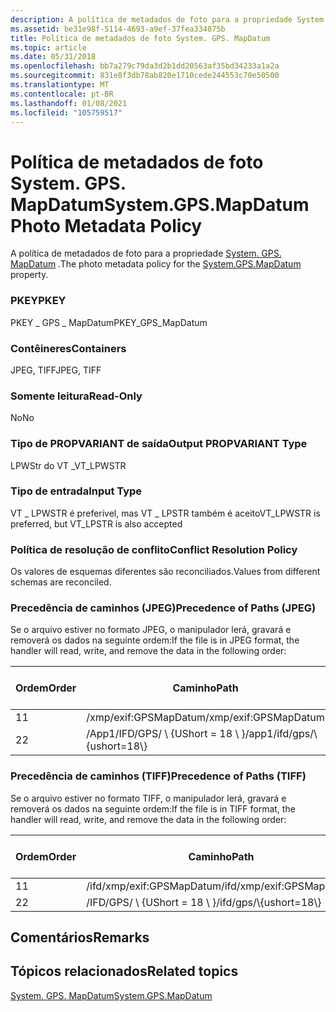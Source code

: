 ```yaml
---
description: A política de metadados de foto para a propriedade System. GPS. MapDatum.
ms.assetid: be31e98f-5114-4693-a9ef-37fea334875b
title: Política de metadados de foto System. GPS. MapDatum
ms.topic: article
ms.date: 05/31/2018
ms.openlocfilehash: bb7a279c79da3d2b1dd20563af35bd34233a1a2a
ms.sourcegitcommit: 831e8f3db78ab820e1710cede244553c70e50500
ms.translationtype: MT
ms.contentlocale: pt-BR
ms.lasthandoff: 01/08/2021
ms.locfileid: "105759517"
---
```

# <a name="systemgpsmapdatum-photo-metadata-policy"></a><span data-ttu-id="6b427-103">Política de metadados de foto System. GPS. MapDatum</span><span class="sxs-lookup"><span data-stu-id="6b427-103">System.GPS.MapDatum Photo Metadata Policy</span></span>

<span data-ttu-id="6b427-104">A política de metadados de foto para a propriedade [System. GPS. MapDatum](../properties/props-system-gps-mapdatum.md) .</span><span class="sxs-lookup"><span data-stu-id="6b427-104">The photo metadata policy for the [System.GPS.MapDatum](../properties/props-system-gps-mapdatum.md) property.</span></span>

### <a name="pkey"></a><span data-ttu-id="6b427-105">PKEY</span><span class="sxs-lookup"><span data-stu-id="6b427-105">PKEY</span></span>

<span data-ttu-id="6b427-106">PKEY \_ GPS \_ MapDatum</span><span class="sxs-lookup"><span data-stu-id="6b427-106">PKEY\_GPS\_MapDatum</span></span>

### <a name="containers"></a><span data-ttu-id="6b427-107">Contêineres</span><span class="sxs-lookup"><span data-stu-id="6b427-107">Containers</span></span>

<span data-ttu-id="6b427-108">JPEG, TIFF</span><span class="sxs-lookup"><span data-stu-id="6b427-108">JPEG, TIFF</span></span>

### <a name="read-only"></a><span data-ttu-id="6b427-109">Somente leitura</span><span class="sxs-lookup"><span data-stu-id="6b427-109">Read-Only</span></span>

<span data-ttu-id="6b427-110">No</span><span class="sxs-lookup"><span data-stu-id="6b427-110">No</span></span>

### <a name="output-propvariant-type"></a><span data-ttu-id="6b427-111">Tipo de PROPVARIANT de saída</span><span class="sxs-lookup"><span data-stu-id="6b427-111">Output PROPVARIANT Type</span></span>

<span data-ttu-id="6b427-112">LPWStr do VT \_</span><span class="sxs-lookup"><span data-stu-id="6b427-112">VT\_LPWSTR</span></span>

### <a name="input-type"></a><span data-ttu-id="6b427-113">Tipo de entrada</span><span class="sxs-lookup"><span data-stu-id="6b427-113">Input Type</span></span>

<span data-ttu-id="6b427-114">VT \_ LPWSTR é preferível, mas VT \_ LPSTR também é aceito</span><span class="sxs-lookup"><span data-stu-id="6b427-114">VT\_LPWSTR is preferred, but VT\_LPSTR is also accepted</span></span>

### <a name="conflict-resolution-policy"></a><span data-ttu-id="6b427-115">Política de resolução de conflito</span><span class="sxs-lookup"><span data-stu-id="6b427-115">Conflict Resolution Policy</span></span>

<span data-ttu-id="6b427-116">Os valores de esquemas diferentes são reconciliados.</span><span class="sxs-lookup"><span data-stu-id="6b427-116">Values from different schemas are reconciled.</span></span>

### <a name="precedence-of-paths-jpeg"></a><span data-ttu-id="6b427-117">Precedência de caminhos (JPEG)</span><span class="sxs-lookup"><span data-stu-id="6b427-117">Precedence of Paths (JPEG)</span></span>

<span data-ttu-id="6b427-118">Se o arquivo estiver no formato JPEG, o manipulador lerá, gravará e removerá os dados na seguinte ordem:</span><span class="sxs-lookup"><span data-stu-id="6b427-118">If the file is in JPEG format, the handler will read, write, and remove the data in the following order:</span></span>



| <span data-ttu-id="6b427-119">Ordem</span><span class="sxs-lookup"><span data-stu-id="6b427-119">Order</span></span> | <span data-ttu-id="6b427-120">Caminho</span><span class="sxs-lookup"><span data-stu-id="6b427-120">Path</span></span>                          | <span data-ttu-id="6b427-121">Formato de disco</span><span class="sxs-lookup"><span data-stu-id="6b427-121">Disk Format</span></span> | <span data-ttu-id="6b427-122">Obrigatório</span><span class="sxs-lookup"><span data-stu-id="6b427-122">Required</span></span> |
|-------|-------------------------------|-------------|----------|
| <span data-ttu-id="6b427-123">1</span><span class="sxs-lookup"><span data-stu-id="6b427-123">1</span></span>     | <span data-ttu-id="6b427-124">/xmp/exif:GPSMapDatum</span><span class="sxs-lookup"><span data-stu-id="6b427-124">/xmp/exif:GPSMapDatum</span></span>         | <span data-ttu-id="6b427-125">Unicode</span><span class="sxs-lookup"><span data-stu-id="6b427-125">Unicode</span></span>     | <span data-ttu-id="6b427-126">Yes</span><span class="sxs-lookup"><span data-stu-id="6b427-126">Yes</span></span>      |
| <span data-ttu-id="6b427-127">2</span><span class="sxs-lookup"><span data-stu-id="6b427-127">2</span></span>     | <span data-ttu-id="6b427-128">/App1/IFD/GPS/ \\ {UShort = 18 \\ }</span><span class="sxs-lookup"><span data-stu-id="6b427-128">/app1/ifd/gps/\\{ushort=18\\}</span></span> | <span data-ttu-id="6b427-129">ASCII</span><span class="sxs-lookup"><span data-stu-id="6b427-129">ASCII</span></span>       | <span data-ttu-id="6b427-130">No</span><span class="sxs-lookup"><span data-stu-id="6b427-130">No</span></span>       |



 

### <a name="precedence-of-paths-tiff"></a><span data-ttu-id="6b427-131">Precedência de caminhos (TIFF)</span><span class="sxs-lookup"><span data-stu-id="6b427-131">Precedence of Paths (TIFF)</span></span>

<span data-ttu-id="6b427-132">Se o arquivo estiver no formato TIFF, o manipulador lerá, gravará e removerá os dados na seguinte ordem:</span><span class="sxs-lookup"><span data-stu-id="6b427-132">If the file is in TIFF format, the handler will read, write, and remove the data in the following order:</span></span>



| <span data-ttu-id="6b427-133">Ordem</span><span class="sxs-lookup"><span data-stu-id="6b427-133">Order</span></span> | <span data-ttu-id="6b427-134">Caminho</span><span class="sxs-lookup"><span data-stu-id="6b427-134">Path</span></span>                      | <span data-ttu-id="6b427-135">Formato de disco</span><span class="sxs-lookup"><span data-stu-id="6b427-135">Disk Format</span></span> | <span data-ttu-id="6b427-136">Obrigatório</span><span class="sxs-lookup"><span data-stu-id="6b427-136">Required</span></span> |
|-------|---------------------------|-------------|----------|
| <span data-ttu-id="6b427-137">1</span><span class="sxs-lookup"><span data-stu-id="6b427-137">1</span></span>     | <span data-ttu-id="6b427-138">/ifd/xmp/exif:GPSMapDatum</span><span class="sxs-lookup"><span data-stu-id="6b427-138">/ifd/xmp/exif:GPSMapDatum</span></span> | <span data-ttu-id="6b427-139">Unicode</span><span class="sxs-lookup"><span data-stu-id="6b427-139">Unicode</span></span>     | <span data-ttu-id="6b427-140">Yes</span><span class="sxs-lookup"><span data-stu-id="6b427-140">Yes</span></span>      |
| <span data-ttu-id="6b427-141">2</span><span class="sxs-lookup"><span data-stu-id="6b427-141">2</span></span>     | <span data-ttu-id="6b427-142">/IFD/GPS/ \\ {UShort = 18 \\ }</span><span class="sxs-lookup"><span data-stu-id="6b427-142">/ifd/gps/\\{ushort=18\\}</span></span>  | <span data-ttu-id="6b427-143">ASCII</span><span class="sxs-lookup"><span data-stu-id="6b427-143">ASCII</span></span>       | <span data-ttu-id="6b427-144">Não</span><span class="sxs-lookup"><span data-stu-id="6b427-144">No</span></span>       |



 

## <a name="remarks"></a><span data-ttu-id="6b427-145">Comentários</span><span class="sxs-lookup"><span data-stu-id="6b427-145">Remarks</span></span>

## <a name="related-topics"></a><span data-ttu-id="6b427-146">Tópicos relacionados</span><span class="sxs-lookup"><span data-stu-id="6b427-146">Related topics</span></span>

<dl> <dt>

[<span data-ttu-id="6b427-147">System. GPS. MapDatum</span><span class="sxs-lookup"><span data-stu-id="6b427-147">System.GPS.MapDatum</span></span>](../properties/props-system-gps-mapdatum.md)
</dt> </dl>

 

 
